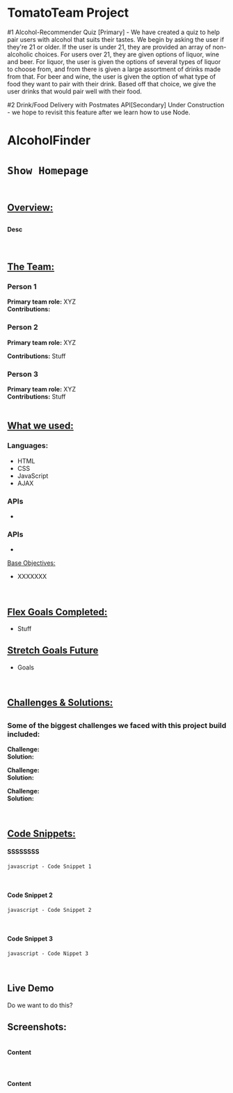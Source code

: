 # TomatoTeam Project

#1 Alcohol-Recommender Quiz [Primary] -
We have created a quiz to help pair users with alcohol that suits their tastes.
We begin by asking the user if they're 21 or older. If the user is under 21, they are provided an array of non-alcoholic choices.
For users over 21, they are given options of liquor, wine and beer.
For liquor, the user is given the options of several types of liquor to choose from, and from there is given a large assortment of drinks made from that.
For beer and wine, the user is given the option of what type of food they want to pair with their drink. Based off that choice, we give the user drinks that would pair well with their food.

#2 Drink/Food Delivery with Postmates API[Secondary]
Under Construction - we hope to revisit this feature after we learn how to use Node.

<h1>AlcoholFinder<h1>

```
Show Homepage
```

<img src="">

<h2><u>Overview:</u><h2>
<h4>Desc</h4>

</br>

<h2><u>The Team:</u></h2>

<h3>Person 1</h3>
<b>Primary team role:</b> XYZ
</br>
<b>Contributions:</b>

<h3>Person 2</h3>
<b>Primary team role:</b> XYZ
</br>

<b>Contributions:</b> Stuff

<h3>Person 3</h3>

<b>Primary team role:</b> XYZ
</br>
<b>Contributions:</b> Stuff
</br>
</br>

<h2><u>What we used:</u></h3>
<h3>Languages:</h3>
<ul>
    <li>HTML</li>
    <li>CSS</li>
    <li>JavaScript</li>
    <li>AJAX</li>
</ul>

<h3>APIs</h3>
<ul>
    <li></li>
</ul

</br>

<h3>APIs</h3>
<ul>
    <li></li>
</ul

<h2><u>Base Objectives:</u></h2>
<ul>
    <li>XXXXXXX</li>
   
</ul>

</br>

<h2><u>Flex Goals Completed:</u></h2>
<ul>
    <li>Stuff</li>
   
</ul>

<h2><u>Stretch Goals Future</u></h2>
<ul>
<li>Goals</li>
</ul>

</br>

<h2><u>Challenges & Solutions:</u><h2>
<h3>Some of the biggest challenges we faced with this project build included:</h2>

<b>Challenge:</b>
<br>
<b>Solution:</b>

<b>Challenge:</b>
<br>
<b>Solution:</b>

<b>Challenge:</b>
<br>
<b>Solution:</b>

</br>

<h2><u>Code Snippets:</u></h2>

<h4>SSSSSSSS</h4>

```
javascript - Code Snippet 1

```

<br/>

<h4>Code Snippet 2</h4>

```
javascript - Code Snippet 2

```

<br />
<h4>Code Snippet 3</h4>

```
javascript - Code Nippet 3

```

</br>

<h2>Live Demo</h2>
Do we want to do this?
</br>

<h2>Screenshots:</h2>
<img src="" >
<h4>Content</h4>
<br />
<img src="" >
<h4>Content</h4>
<br />
